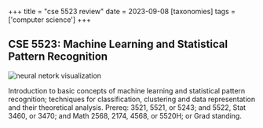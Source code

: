 +++
title = "cse 5523 review"
date = 2023-09-08
[taxonomies]
tags = ['computer science']
+++


## CSE 5523: Machine Learning and Statistical Pattern Recognition

![neural netork visualization](https://storage.googleapis.com/gweb-uniblog-publish-prod/original_images/1_Welcome_GenerativeMeena_CL_V02_150521_v2_720_25fps.gif)


Introduction to basic concepts of machine learning and statistical pattern recognition; techniques for classification, clustering and data representation and their theoretical analysis.
Prereq: 3521, 5521, or 5243; and 5522, Stat 3460, or 3470; and Math 2568, 2174, 4568, or 5520H; or Grad standing.
